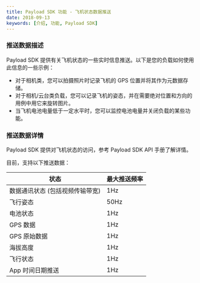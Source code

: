 ```yaml
---
title: Payload SDK 功能 - 飞机状态数据推送
date: 2018-09-13
keywords: [介绍, 功能, Payload SDK]
---
```


### 推送数据描述

Payload SDK 提供有关飞机状态的一些实时信息推送。以下是您的负载如何使用此信息的一些示例：

- 对于相机类，您可以拍摄照片时记录飞机的 GPS 位置并将其作为元数据存储。
- 对于相机/云台类负载，您可以记录飞机的姿态，并在需要绝对位置和方向的用例中用它来旋转图片。
- 当飞机电池电量低于一定水平时，您可以监控电池电量并关闭负载的某些功能。


### 推送数据详情
Payload SDK 提供对飞机状态的访问，参考 Payload SDK API 手册了解详情。

目前，支持以下推送数据：

<table id="t01">
  <thead>
    <tr>
      <th>状态</th>
      <th>最大推送频率</th>
    </tr>
  </thead>
  <tbody>
    <tr>
      <td> 数据通讯状态 (包括视频传输带宽)</th>
      <td>1Hz</td>        
    </tr>
    <tr>
      <td>飞行姿态</th>
      <td>50Hz</td>        
    </tr>
    <tr>
      <td>电池状态</th>
      <td>1Hz</td>        
    </tr>
    <tr>
      <td>GPS 数据</th>
      <td>1Hz</td>        
    </tr>
    <tr>
      <td>GPS 原始数据</th>
      <td>1Hz</td>        
    </tr>
    <tr>
      <td>海拔高度</th>
      <td>1Hz</td>        
    </tr>
    <tr>
      <td>飞行状态</th>
      <td>1Hz</td>        
    </tr>
    <tr>
      <td>App 时间日期推送</th>
      <td>1Hz</td>        
